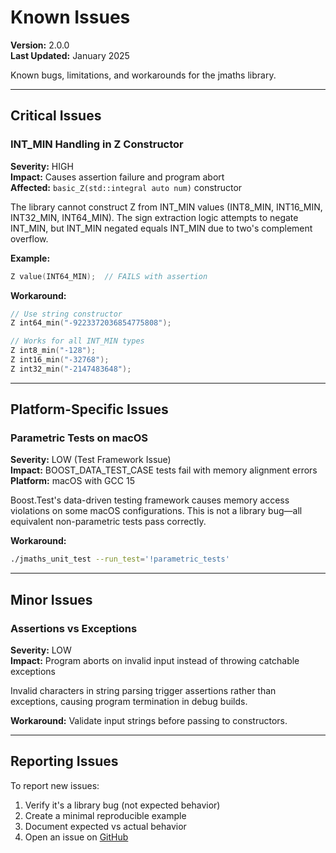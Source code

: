 # Known Issues

**Version:** 2.0.0  
**Last Updated:** January 2025

Known bugs, limitations, and workarounds for the jmaths library.

---

## Critical Issues

### INT_MIN Handling in Z Constructor

**Severity:** HIGH  
**Impact:** Causes assertion failure and program abort  
**Affected:** `basic_Z(std::integral auto num)` constructor

The library cannot construct Z from INT_MIN values (INT8_MIN, INT16_MIN, INT32_MIN, INT64_MIN). The sign extraction logic attempts to negate INT_MIN, but INT_MIN negated equals INT_MIN due to two's complement overflow.

**Example:**

```cpp
Z value(INT64_MIN);  // FAILS with assertion
```

**Workaround:**

```cpp
// Use string constructor
Z int64_min("-9223372036854775808");

// Works for all INT_MIN types
Z int8_min("-128");
Z int16_min("-32768");
Z int32_min("-2147483648");
```

---

## Platform-Specific Issues

### Parametric Tests on macOS

**Severity:** LOW (Test Framework Issue)  
**Impact:** BOOST_DATA_TEST_CASE tests fail with memory alignment errors  
**Platform:** macOS with GCC 15

Boost.Test's data-driven testing framework causes memory access violations on some macOS configurations. This is not a library bug—all equivalent non-parametric tests pass correctly.

**Workaround:**

```bash
./jmaths_unit_test --run_test='!parametric_tests'
```

---

## Minor Issues

### Assertions vs Exceptions

**Severity:** LOW  
**Impact:** Program aborts on invalid input instead of throwing catchable exceptions

Invalid characters in string parsing trigger assertions rather than exceptions, causing program termination in debug builds.

**Workaround:** Validate input strings before passing to constructors.

---

## Reporting Issues

To report new issues:

1. Verify it's a library bug (not expected behavior)
2. Create a minimal reproducible example
3. Document expected vs actual behavior
4. Open an issue on [GitHub](https://github.com/joligej/jmaths/issues)
